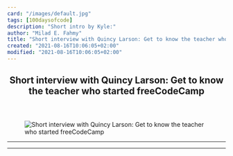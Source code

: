 ```yaml
---
card: "/images/default.jpg"
tags: [100daysofcode]
description: "Short intro by Kyle:"
author: "Milad E. Fahmy"
title: "Short interview with Quincy Larson: Get to know the teacher who started freeCodeCamp"
created: "2021-08-16T10:06:05+02:00"
modified: "2021-08-16T10:06:05+02:00"
---
```

<div class="site-wrapper">
<main id="site-main" class="site-main outer">
<div class="inner">
<article class="post-full post tag-100daysofcode tag-freecodecamp tag-web-development tag-interview tag-programming ">
<header class="post-full-header">
<h1 class="post-full-title">Short interview with Quincy Larson: Get to know the teacher who started freeCodeCamp</h1>
</header>
<figure class="post-full-image">
<picture>
<source media="(max-width: 700px)" sizes="1px" srcset="data:image/gif;base64,R0lGODlhAQABAIAAAAAAAP///yH5BAEAAAAALAAAAAABAAEAAAIBRAA7 1w">
<source media="(min-width: 701px)" sizes="(max-width: 800px) 400px,
(max-width: 1170px) 700px,
1400px" srcset="/news/content/images/size/w300/2019/07/Quincy_Larson.jpeg 300w,
/news/content/images/size/w600/2019/07/Quincy_Larson.jpeg 600w,
/news/content/images/size/w1000/2019/07/Quincy_Larson.jpeg 1000w,
/news/content/images/size/w2000/2019/07/Quincy_Larson.jpeg 2000w">
<img onerror="this.style.display='none'" src="/news/content/images/size/w2000/2019/07/Quincy_Larson.jpeg" alt="Short interview with Quincy Larson: Get to know the teacher who started freeCodeCamp">
</picture>
</figure>
<section class="post-full-content">
<div class="post-content">
</div>
<hr>
<hr>
</section>
</article>
</div>
</main>
</div>
<!-- Google Tag Manager (noscript) -->
<!-- End Google Tag Manager (noscript) -->
